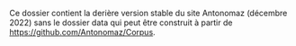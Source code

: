 Ce dossier contient la derière version stable du site Antonomaz (décembre 2022) sans le dossier data qui peut être construit à partir de https://github.com/Antonomaz/Corpus.


